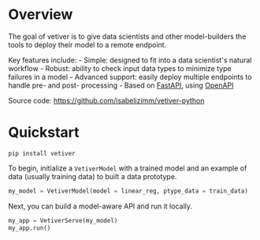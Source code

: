 # Overview

The goal of vetiver is to give data scientists and other model-builders the tools to deploy their model to a remote endpoint.

Key features include: - Simple: designed to fit into a data scientist's natural workflow - Robust: ability to check input data types to minimize type failures in a model - Advanced support: easily deploy multiple endpoints to handle pre- and post- processing - Based on [FastAPI](https://github.com/tiangolo/fastapi), using [OpenAPI](https://github.com/OAI/OpenAPI-Specification)

Source code: https://github.com/isabelizimm/vetiver-python

# Quickstart

`pip install vetiver`

To begin, initialize a `VetiverModel` with a trained model and an example of data (usually training data) to built a data prototype.

```python
my_model = VetiverModel(model = linear_reg, ptype_data = train_data)
```

Next, you can build a model-aware API and run it locally.

```python
my_app = VetiverServe(my_model)
my_app.run()
```
